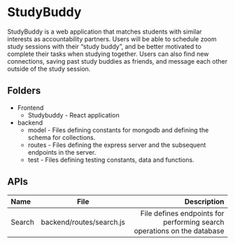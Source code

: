# StudyBuddy

StudyBuddy is a web application that matches students with similar interests as accountability partners. Users will be able to schedule zoom study sessions with their “study buddy”, and be better motivated to complete their tasks when studying together. Users can also find new connections, saving past study buddies as friends, and message each other outside of the study session. 

## Folders
* Frontend
  - Studybuddy - React application
* backend
  - model - Files defining constants for mongodb and defining the schema for collections.
  - routes - Files defining the express server and the subsequent endpoints in the server.
  - test - Files defining testing constants, data and functions.
  
## APIs
| Name      | File | Description     |
| :---        |    :----:   |          ---: |
| Search      | backend/routes/search.js       | File defines endpoints for performing search operations on the database    |
